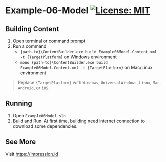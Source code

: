# Example-06-Model [![License: MIT](https://img.shields.io/badge/License-MIT-yellow.svg)](https://opensource.org/licenses/MIT)

## Building Content
1. Open terminal or command prompt
2. Run a command
   *  <code>{path-to}\ContentBuilder.exe build Example06Model.Content.xml -t {TargetPlatform}</code> on Windows environment
   *  <code>mono {path-to}\ContentBuilder.exe build Example06Model.Content.xml -t {TargetPlatform}</code> on Mac/Linux environment

>  Replace <code>{TargetPlatform}</code> with <code>Windows</code>, <code>UniversalWindows</code>, <code>Linux</code>, <code>Mac</code>, <code>Android</code>, or <code>iOS</code>.

## Running
1. Open <code>Example06Model.sln</code>
3. Build and Run. At first time, building need internet connection to download some dependencies.

## See More
Visit https://impression.id
